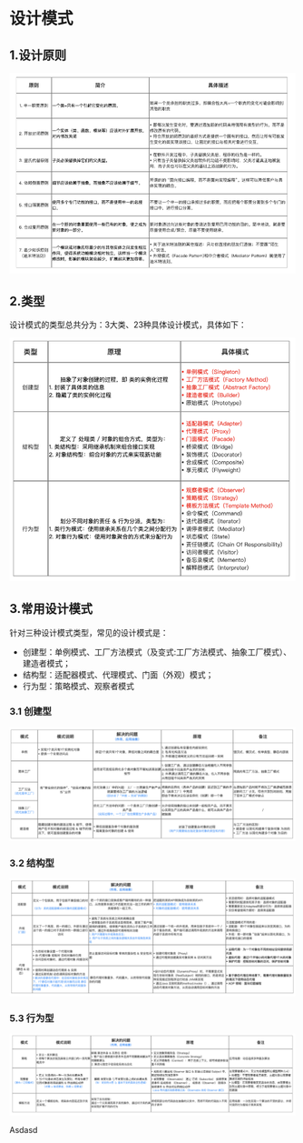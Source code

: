 # 设计模式

## 1.设计原则

![](images/design_principle.png)

## 2.类型

设计模式的类型总共分为：3大类、23种具体设计模式，具体如下：

![](images/design_type.png)

## 3.常用设计模式

针对三种设计模式类型，常见的设计模式是：

- 创建型：单例模式、工厂方法模式（及变式:工厂方法模式、抽象工厂模式）、建造者模式；
- 结构型：适配器模式、代理模式、门面（外观）模式；
- 行为型：策略模式、观察者模式

### 3.1 创建型

![](images/design_creational.png)

### 3.2 结构型

![](images/design_structural.png)

### 5.3 行为型

![](images/design_behavioral.png)

Asdasd
